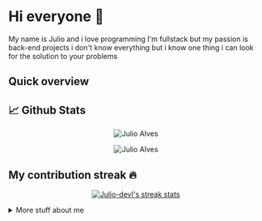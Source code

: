 # Hi everyone :wave:

My name is Julio and i love programming I'm fullstack but my passion is back-end projects i don't know everything but i know one thing i can look for the solution to your problems


## Quick overview

## 📈 Github Stats

<p align="center"> <img src="https://github-readme-stats.vercel.app/api?username=Julio-devI&show_icons=true&count_private=true&theme=midnight-purple" alt="Julio Alves" />

<p align="center"> <img src="https://github-readme-stats.vercel.app/api/top-langs/?username=Julio-devI&layout=compact&theme=midnight-purple" alt="Julio Alves" />

## My contribution streak 🔥 

<p align="center">
  <a href="https://github.com/Julio-devI/github-readme-streak-stats">
    <img src="https://github-readme-streak-stats.herokuapp.com/?user=Julio-devI&theme=midnight-purple#version3" alt="Julio-devI's streak stats"/>
  </a>
</p>
<details>
<summary>
	More stuff about me
</summary>

## My skills 📜

- HTML
- CSS
- WordPress
- PHP | Laravel
- MySQL
- node js

## What I'm currently learning 📚

- React
- javascript
- ajax
- bootstrap

</details>
